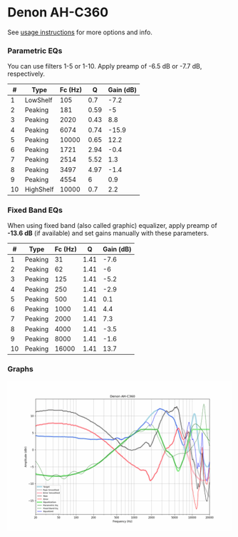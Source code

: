 # Denon AH-C360
See [usage instructions](https://github.com/jaakkopasanen/AutoEq#usage) for more options and info.

### Parametric EQs
You can use filters 1-5 or 1-10. Apply preamp of -6.5 dB or -7.7 dB, respectively.

|   # | Type      |   Fc (Hz) |    Q |   Gain (dB) |
|-----|-----------|-----------|------|-------------|
|   1 | LowShelf  |       105 | 0.7  |        -7.2 |
|   2 | Peaking   |       181 | 0.59 |        -5   |
|   3 | Peaking   |      2020 | 0.43 |         8.8 |
|   4 | Peaking   |      6074 | 0.74 |       -15.9 |
|   5 | Peaking   |     10000 | 0.65 |        12.2 |
|   6 | Peaking   |      1721 | 2.94 |        -0.4 |
|   7 | Peaking   |      2514 | 5.52 |         1.3 |
|   8 | Peaking   |      3497 | 4.97 |        -1.4 |
|   9 | Peaking   |      4554 | 6    |         0.9 |
|  10 | HighShelf |     10000 | 0.7  |         2.2 |

### Fixed Band EQs
When using fixed band (also called graphic) equalizer, apply preamp of **-13.6 dB** (if available) and set gains manually with these parameters.

|   # | Type    |   Fc (Hz) |    Q |   Gain (dB) |
|-----|---------|-----------|------|-------------|
|   1 | Peaking |        31 | 1.41 |        -7.6 |
|   2 | Peaking |        62 | 1.41 |        -6   |
|   3 | Peaking |       125 | 1.41 |        -5.2 |
|   4 | Peaking |       250 | 1.41 |        -2.9 |
|   5 | Peaking |       500 | 1.41 |         0.1 |
|   6 | Peaking |      1000 | 1.41 |         4.4 |
|   7 | Peaking |      2000 | 1.41 |         7.3 |
|   8 | Peaking |      4000 | 1.41 |        -3.5 |
|   9 | Peaking |      8000 | 1.41 |        -1.6 |
|  10 | Peaking |     16000 | 1.41 |        13.7 |

### Graphs
![](./Denon%20AH-C360.png)
